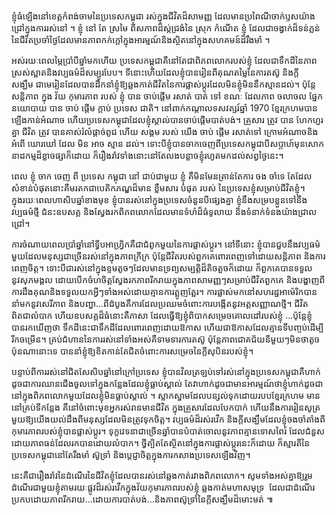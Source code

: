 ខ្ញុំធំឡើងនៅខេត្តកំពង់ចាមនៃប្រទេសកម្ពុជា រស់ក្នុងជីវិតដ៏សាមញ្ញ ដែលមានប្រពៃណីចាក់ឫសយ៉ាងជ្រៅក្នុងការរស់នៅ ។ ខ្ញុំ នៅ តែ ស្រមៃ ពីសភាពដ៏ស្ត់ជ្រងំនៃ ស្រុក កំណើត ខ្ញុំ ដែលជាចង្វាក់ដ៏ទន់ភ្លន់នៃជីវិតប្រចាំថ្ងៃដែលមានភាពកក់ក្ដៅក្នុងអារម្មណ៍និងស្ថិតនៅក្នុងសហគមន៍ដ៏រឹងមាំ ។

អស់រយៈពេលម្ភៃប្រាំបីឆ្នាំមកហើយ ប្រទេសកម្ពុជាគឺនៅតែជាពិភពលោករបស់ខ្ញុំ ដែលជាទឹកដីនៃភាពស្រស់ស្អាតនិងវប្បធម៌ដ៏សម្បូរបែប។ ទីនោះហើយដែលខ្ញុំបានរៀនពីគុណតម្លៃនៃការតស៊ូ និងក្តីសង្ឃឹម ជាមេរៀនដែលបានដឹកនាំខ្ញុំឱ្យឆ្លងកាត់ជីវិតនៃការផ្លាស់ប្តូរដែលមិនខ្ញុំមិននឹកស្មានដល់។
ប៉ុន្តែ សន្តិភាព ក្នុង វ័យ កុមារភាព របស់ ខ្ញុំ បាន ចាប់ផ្តើម រសាត់ បាត់ ទៅ ខណៈ ដែលភាព ចលាចល ផ្នែក នយោបាយ បាន ចាប់ ផ្តើម ក្តាប់ ប្រទេស ជាតិ។ នៅពាក់កណ្តាលទសវត្សរ៍ឆ្នាំ 1970 ខ្មែរក្រហមបានឡើងកាន់អំណាច ហើយប្រទេសកម្ពុជាដែលខ្ញុំស្គាល់បានចាប់ផ្តើមបាត់បង់។ គ្រួសារ ត្រូវ បាន ហែកហួរ គ្នា ជីវិត ត្រូវ បានគាស់រំលំផ្ដាច់ពូជ ហើយ សង្គម របស់ យើង ចាប់ ផ្ដើម រសាត់ទៅ ក្រោមអំណាចនិង អំពើ ឃោរឃៅ ដែល មិន អាច ស្មាន ដល់។ ទោះបីខ្ញុំបានចាកចេញពីប្រទេសកម្ពុជាបីសប្តាហ៍មុនសោកនាដកម្មដ៏ខ្លាចផ្សាក៏ដោយ ក៏រឿងរ៉ាវទាំងនោះនៅតែលងបន្លាចខ្ញុំរហូតមកដល់សព្វថ្ងៃនេះ។

ពេល ខ្ញុំ ចាក ចេញ ពី ប្រទេស កម្ពុជា នៅ ជាប់ជាមួយ ខ្ញុំ គឺមិនមែនគ្រាន់តែការ ចង ចាំទេ តែដែលសំខាន់បំផុតនោះគឺមរតកជាបេតិកភណ្ឌដ៏មាន ខ្លឹមសារ បំផុត របស់ នៃប្រទេសខ្ញុំសម្រាប់ជីវិតខ្ញុំ។ ក្នុងរយៈពេលហាសិបឆ្នាំខាងមុខ ខ្ញុំបានរស់នៅក្នុងប្រទេសចំនួនបីផ្សេងគ្នា ខ្ញុំនឹងសម្របខ្លួនទៅនឹងវប្បធម៌ថ្មី ជំនះឧបសគ្គ និងស្វែងរកពិភពលោកដែលមានទំហំដ៏ធំទូលាយ និងទំនាក់ទំនងយ៉ាងជ្រាលជ្រៅ។ 

ការចំណាយពេលប្រាំឆ្នាំនៅទ្វីបអាហ្រ្វិកគឺជាជំពូកមួយនៃការផ្លាស់ប្តូរ។ នៅទីនោះ ខ្ញុំបានជួបនឹងវប្បធម៌មួយដែលមនុស្សជាច្រើនរស់នៅក្នុងភាពក្រីក្រ ប៉ុន្តែជីវិតរបស់ពួកគេពោរពេញទៅដោយសន្តិភាព និងការពេញចិត្ត។ ទោះបីជារស់នៅក្នុងខ្ទមតូចៗដែលមានទ្រព្យសម្បត្តិដ៏តិចតួចក៏ដោយ ក៏ពួកគេបានទទួលនូវសុភមង្គល ដោយបើកចំហចិត្តស្វែងរកភាពរីករាយក្នុងភាពសាមញ្ញៗសម្រាប់ជីវិតពួកគេ និងបង្ហាញពីការដឹងគុណនិងទទួលយកអ្វីៗទាំងអស់ដោយគ្មានការត្អូញត្អែរ។
ការផ្លាស់មកនៅសហរដ្ឋអាម៉េរិកបាននាំមកនូវសេរីភាព និងបញ្ហា...ពីដំបូងគឺការដែលប្រឈមចំពោះការបង្កើតនូវអត្តសញ្ញាណថ្មី។ ជីវិតពិតជាលំបាក ហើយឧបសគ្គដ៏ធំនោះគឺភាសា ដែលធ្វើឱ្យខ្ញុំពិបាកសម្រេចគោលដៅរបស់ខ្ញុំ ...ប៉ុន្តែខ្ញុំបានរកឃើញថា ទឹកដីនេះជាទឹកដីដែលពោរពេញដោយឱកាស ហើយជាឱកាសដែលគ្មានទីបញ្ចប់ដើម្បីរីកចម្រើន។ គ្រប់ជំហាននៃការរស់នៅទាំងអស់គឺទាមទារការតស៊ូ ប៉ុន្តែភាពជោគជ័យនីមួយៗមិនថាតូចប៉ុនណានោះទេ បាននាំខ្ញុំឱ្យខិតកាន់តែជិតចំពោះការសម្រេចនៃក្តីសុបិនរបស់ខ្ញុំ។

បន្ទាប់ពីការរស់នៅជិតសែសិបឆ្នាំនៅក្រៅប្រទេស ខ្ញុំបានវិលត្រឡប់ទៅរស់នៅក្នុងប្រទេសកម្ពុជាគឺហាក់ដូចជាការឈានជើងចូលទៅក្នុងកន្លែងដែលខ្ញុំធ្លាប់ស្គាល់ តែវាហាក់ដូចជាមានអារម្មណ៍ថាខ្ញុំហាក់ដូចជានៅក្នុងពិភពលោកមួយដែលខ្ញុំមិនធ្លាប់ស្គាល់ ។ ស្លាកស្នាមដែលបន្សល់ទុកដោយរបបខ្មែរក្រហម មាននៅគ្រប់ទីកន្លែង គឺនៅចំពោះមុខអ្នករស់រានមានជីវិត ក្នុងគ្រួសារដែលបែកបាក់ ហើយនឹងការរៀនសូត្រមួយឱ្យយើងយល់ដឹងពីមនុស្សដែលមិនត្រូវទុកចិត្ត។ វប្បធម៌ដ៏រស់រវើក និងក្តីសង្ឃឹមដែលខ្ញុំចងចាំតាំងពីកុមារភាពរបស់ខ្ញុំបានផ្លាស់ប្តូរ។ ទុក្ខវេទនាជាច្រើនឆ្នាំបានបំបាត់ចោលនូវភាពគ្មានទោសពៃរ៍ ដែលជំនួសដោយភាពធន់ដែលរកបានដោយលំបាក។ ថ្វីត្បិតតែស្ថិតនៅក្នុងការផ្លាស់ប្តូរនេះក៏ដោយ ក៏ស្មារតីនៃប្រទេសកម្ពុជានៅតែរឹងមាំ ស៊ូទ្រាំ និងប្តេជ្ញាចិត្តក្នុងការកសាងប្រទេសឡើងវិញ។

នេះគឺជារឿងរ៉ាវនៃដំណើរនៃជីវិតខ្ញុំដែលបានរស់នៅឆ្លងកាត់រវាងពិភពលោក។ សូមទាំងអស់គ្នាឱ្យរួមដំណើរជាមួយខ្ញុំតាមរយៈផ្លូវដ៏រស់រវើកក្នុងវ័យកុមារភាពរបស់ខ្ញុំ ឆ្លងកាត់មហាសមុទ្រ  ដែលជាដំណើរប្រកបដោយភាពរីករាយ...ដោយការបាត់បង់...និងភាពស៊ូទ្រាំនៃក្តីសង្ឃឹមដ៏មោះមត់ ៕
